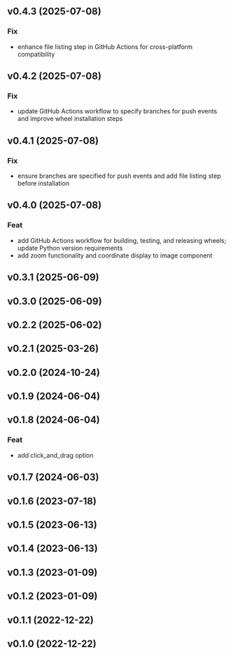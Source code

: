 ## v0.4.3 (2025-07-08)

### Fix

- enhance file listing step in GitHub Actions for cross-platform compatibility

## v0.4.2 (2025-07-08)

### Fix

- update GitHub Actions workflow to specify branches for push events and improve wheel installation steps

## v0.4.1 (2025-07-08)

### Fix

- ensure branches are specified for push events and add file listing step before installation

## v0.4.0 (2025-07-08)

### Feat

- add GitHub Actions workflow for building, testing, and releasing wheels; update Python version requirements
- add zoom functionality and coordinate display to image component

## v0.3.1 (2025-06-09)

## v0.3.0 (2025-06-09)

## v0.2.2 (2025-06-02)

## v0.2.1 (2025-03-26)

## v0.2.0 (2024-10-24)

## v0.1.9 (2024-06-04)

## v0.1.8 (2024-06-04)

### Feat

- add click_and_drag option

## v0.1.7 (2024-06-03)

## v0.1.6 (2023-07-18)

## v0.1.5 (2023-06-13)

## v0.1.4 (2023-06-13)

## v0.1.3 (2023-01-09)

## v0.1.2 (2023-01-09)

## v0.1.1 (2022-12-22)

## v0.1.0 (2022-12-22)
